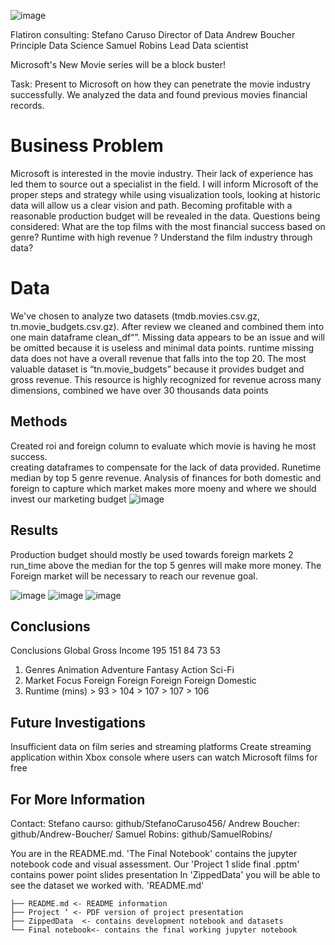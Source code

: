 ![image](https://user-images.githubusercontent.com/110699702/186933478-746d378b-73c0-43d4-955b-bbd89dbcdeda.png)



Flatiron consulting:
Stefano Caruso Director of Data
Andrew Boucher Principle Data Science
Samuel Robins Lead Data scientist

 Microsoft's New Movie series will be a block buster!
 

Task: Present to Microsoft on how they can penetrate the movie industry successfully. We analyzed the data and found previous movies financial records. 


# Business Problem

Microsoft is interested in the movie industry. Their lack of experience has led them to source
out a specialist in the field. I will inform Microsoft of the proper steps and strategy while 
using visualization tools, looking at historic data will allow us a clear vision and path. Becoming profitable with a reasonable production budget will be revealed in the data. 
Questions being considered:
What are the top films with the most financial success based on genre?
Runtime with high revenue ?
Understand the film industry through data?


# Data
We've chosen to analyze two datasets (tmdb.movies.csv.gz, tn.movie_budgets.csv.gz). After review we cleaned and combined them into one main dataframe clean_df“”. 
Missing data appears to be an issue and will be omitted because it is useless and minimal data points. runtime missing data does not have a overall revenue that falls into the top 20.
The most valuable dataset is “tn.movie_budgets” because it provides budget and gross revenue.  This resource is highly recognized for revenue across many dimensions, combined we have over 30 thousands data points



## Methods
Created roi and foreign column to evaluate which movie is having he most success.  
creating dataframes to compensate for the lack of data provided.
Runetime median by top 5 genre revenue.
Analysis of finances for both domestic and foreign to capture which market makes more moeny and where we should invest our marketing budget
![image](https://user-images.githubusercontent.com/110699702/194668768-a9f2a1b4-8200-4492-b3f6-46f80c471ba8.png)



## Results
Production budget should mostly be used towards foreign markets 2
run_time above the median for the top 5 genres will make more money.
The Foreign market will be necessary to reach our revenue goal. 

![image](https://user-images.githubusercontent.com/110699702/194668124-7e115fa4-da39-40d1-97de-ec26503d4ea2.png)
![image](https://user-images.githubusercontent.com/110699702/194668136-4415a59f-75c4-4061-ba90-d5a341971afc.png)
![image](https://user-images.githubusercontent.com/110699702/194668176-7de64ac6-8033-4586-a9ea-36bba328fc20.png)



## Conclusions

Conclusions
Global Gross Income 195        151       84     73    53
1. Genres         Animation Adventure  Fantasy  Action  Sci-Fi
3. Market         Focus      Foreign   Foreign  Foreign Foreign Domestic
4. Runtime (mins) > 93 >      104   >   107  >   107  >  106




## Future Investigations
Insufficient data on film series and streaming platforms
Create streaming application within Xbox console where users can watch
Microsoft films for free



## For More Information

Contact:
Stefano caurso: github/StefanoCaruso456/
Andrew Boucher: github/Andrew-Boucher/
Samuel Robins: github/SamuelRobins/

You are in the README.md. 'The Final Notebook' contains the jupyter notebook code and visual assessment. 
Our 'Project 1 slide final .pptm' contains power point slides presentation 
In 'ZippedData' you will be able to see the dataset we worked with. 
'README.md' 

```
├── README.md <- README information
├── Project ‘ <- PDF version of project presentation
├── ZippedData  <- contains development notebook and datasets
└── Final notebook<- contains the final working jupyter notebook                           
```
